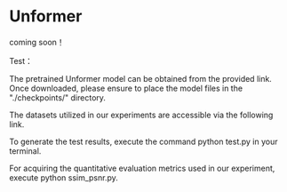 # Unformer
coming soon！

Test：

The pretrained Unformer model can be obtained from the provided link. Once downloaded, please ensure to place the model files in the "./checkpoints/" directory.

The datasets utilized in our experiments are accessible via the following link.

To generate the test results, execute the command python test.py in your terminal.

For acquiring the quantitative evaluation metrics used in our experiment, execute python ssim_psnr.py.
